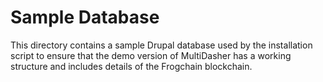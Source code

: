# Sample Database

This directory contains a sample Drupal database used by the installation script to ensure that the demo version of MultiDasher has a working structure and includes details of the Frogchain blockchain.
